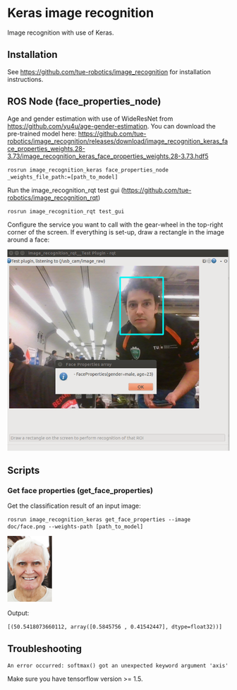# Keras image recognition

Image recognition with use of Keras.

## Installation

See https://github.com/tue-robotics/image_recognition for installation instructions.

## ROS Node (face_properties_node)

Age and gender estimation with use of WideResNet from https://github.com/yu4u/age-gender-estimation. You can download the pre-trained model here: https://github.com/tue-robotics/image_recognition/releases/download/image_recognition_keras_face_properties_weights.28-3.73/image_recognition_keras_face_properties_weights.28-3.73.hdf5
```
rosrun image_recognition_keras face_properties_node _weights_file_path:=[path_to_model]
```

Run the image_recognition_rqt test gui (https://github.com/tue-robotics/image_recognition_rqt)

    rosrun image_recognition_rqt test_gui

Configure the service you want to call with the gear-wheel in the top-right corner of the screen. If everything is set-up, draw a rectangle in the image around a face:

![Wide ResNet](doc/wide_resnet_test.png)

## Scripts

### Get face properties (get_face_properties)

Get the classification result of an input image:

```
rosrun image_recognition_keras get_face_properties --image doc/face.png --weights-path [path_to_model]
```

![Example](doc/face.png)

Output:

    [(50.5418073660112, array([0.5845756 , 0.41542447], dtype=float32))]

## Troubleshooting

```
An error occurred: softmax() got an unexpected keyword argument 'axis'
```

Make sure you have tensorflow version >= 1.5.
